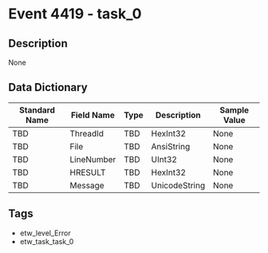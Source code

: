 # Event 4419 - task_0

## Description
None

## Data Dictionary
|Standard Name|Field Name|Type|Description|Sample Value|
|---|---|---|---|---|
|TBD|ThreadId|TBD|HexInt32|None|None|
|TBD|File|TBD|AnsiString|None|None|
|TBD|LineNumber|TBD|UInt32|None|None|
|TBD|HRESULT|TBD|HexInt32|None|None|
|TBD|Message|TBD|UnicodeString|None|None|

## Tags
* etw_level_Error
* etw_task_task_0
